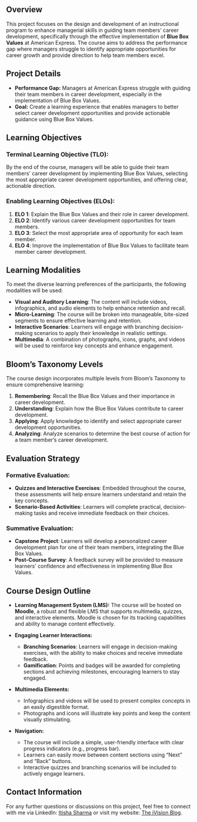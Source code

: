 ## Overview

This project focuses on the design and development of an instructional program to enhance managerial skills in guiding team members' career development, specifically through the effective implementation of **Blue Box Values** at American Express. The course aims to address the performance gap where managers struggle to identify appropriate opportunities for career growth and provide direction to help team members excel.

## Project Details

- **Performance Gap:** Managers at American Express struggle with guiding their team members in career development, especially in the implementation of Blue Box Values.
- **Goal:** Create a learning experience that enables managers to better select career development opportunities and provide actionable guidance using Blue Box Values.

## Learning Objectives

### **Terminal Learning Objective (TLO):**
By the end of the course, managers will be able to guide their team members' career development by implementing Blue Box Values, selecting the most appropriate career development opportunities, and offering clear, actionable direction.

### **Enabling Learning Objectives (ELOs):**
1. **ELO 1**: Explain the Blue Box Values and their role in career development.
2. **ELO 2**: Identify various career development opportunities for team members.
3. **ELO 3**: Select the most appropriate area of opportunity for each team member.
4. **ELO 4**: Improve the implementation of Blue Box Values to facilitate team member career development.

## Learning Modalities

To meet the diverse learning preferences of the participants, the following modalities will be used:
- **Visual and Auditory Learning**: The content will include videos, infographics, and audio elements to help enhance retention and recall.
- **Micro-Learning**: The course will be broken into manageable, bite-sized segments to ensure effective learning and retention.
- **Interactive Scenarios**: Learners will engage with branching decision-making scenarios to apply their knowledge in realistic settings.
- **Multimedia**: A combination of photographs, icons, graphs, and videos will be used to reinforce key concepts and enhance engagement.

## Bloom’s Taxonomy Levels

The course design incorporates multiple levels from Bloom’s Taxonomy to ensure comprehensive learning:
1. **Remembering**: Recall the Blue Box Values and their importance in career development.
2. **Understanding**: Explain how the Blue Box Values contribute to career development.
3. **Applying**: Apply knowledge to identify and select appropriate career development opportunities.
4. **Analyzing**: Analyze scenarios to determine the best course of action for a team member’s career development.

## Evaluation Strategy

### **Formative Evaluation:**
- **Quizzes and Interactive Exercises**: Embedded throughout the course, these assessments will help ensure learners understand and retain the key concepts.
- **Scenario-Based Activities**: Learners will complete practical, decision-making tasks and receive immediate feedback on their choices.

### **Summative Evaluation:**
- **Capstone Project**: Learners will develop a personalized career development plan for one of their team members, integrating the Blue Box Values.
- **Post-Course Survey**: A feedback survey will be provided to measure learners' confidence and effectiveness in implementing Blue Box Values.

## Course Design Outline

- **Learning Management System (LMS):** The course will be hosted on **Moodle**, a robust and flexible LMS that supports multimedia, quizzes, and interactive elements. Moodle is chosen for its tracking capabilities and ability to manage content effectively.
  
- **Engaging Learner Interactions:**
  - **Branching Scenarios**: Learners will engage in decision-making exercises, with the ability to make choices and receive immediate feedback.
  - **Gamification**: Points and badges will be awarded for completing sections and achieving milestones, encouraging learners to stay engaged.
  
- **Multimedia Elements:**
  - Infographics and videos will be used to present complex concepts in an easily digestible format.
  - Photographs and icons will illustrate key points and keep the content visually stimulating.

- **Navigation:**
  - The course will include a simple, user-friendly interface with clear progress indicators (e.g., progress bar).
  - Learners can easily move between content sections using “Next” and “Back” buttons.
  - Interactive quizzes and branching scenarios will be included to actively engage learners.

## Contact Information

For any further questions or discussions on this project, feel free to connect with me via LinkedIn: [Itisha Sharma](https://www.linkedin.com/in/itishasharmaofficial/) or visit my website: [The iVision Blog](https://www.theivisionblog.com).
